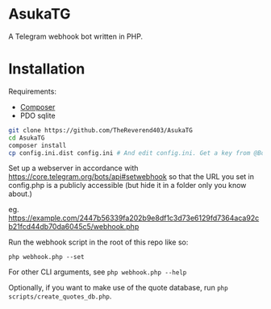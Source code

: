 AsukaTG
=======

A Telegram webhook bot written in PHP.

# Installation

Requirements:

* [Composer](https://getcomposer.org/)
* PDO sqlite

````bash
git clone https://github.com/TheReverend403/AsukaTG
cd AsukaTG
composer install
cp config.ini.dist config.ini # And edit config.ini. Get a key from @BotFather if you need one.
````

Set up a webserver in accordance with https://core.telegram.org/bots/api#setwebhook so that the URL you set in config.php is a publicly accessible (but hide it in a folder only you know about.)

eg. https://example.com/2447b56339fa202b9e8df1c3d73e6129fd7364aca92cb21fcd44db70da6045c5/webhook.php

Run the webhook script in the root of this repo like so:

    php webhook.php --set

For other CLI arguments, see `php webhook.php --help`

Optionally, if you want to make use of the quote database, run `php scripts/create_quotes_db.php`.